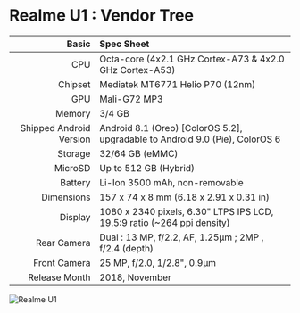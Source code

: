 Realme U1 : Vendor Tree
================================================================

Basic   | Spec Sheet
-------:|:-------------------------
CPU     | Octa-core (4x2.1 GHz Cortex-A73 & 4x2.0 GHz Cortex-A53)
Chipset | Mediatek MT6771 Helio P70 (12nm)
GPU     | Mali-G72 MP3
Memory  | 3/4 GB
Shipped Android Version | Android 8.1 (Oreo) [ColorOS 5.2], upgradable to Android 9.0 (Pie), ColorOS 6
Storage | 32/64 GB (eMMC)
MicroSD | Up to 512 GB (Hybrid)
Battery | Li-Ion 3500 mAh, non-removable
Dimensions | 157 x 74 x 8 mm (6.18 x 2.91 x 0.31 in)
Display | 1080 x 2340 pixels, 6.30" LTPS IPS LCD, 19.5:9 ratio (~264 ppi density)
Rear Camera  | Dual : 13 MP, f/2.2, AF, 1.25µm ; 2MP , f/2.4 (depth)
Front Camera | 	25 MP, f/2.0, 1/2.8", 0.9µm
Release Month | 2018, November

![Realme U1](https://fdn2.gsmarena.com/vv/pics/realme/realme-u1-1.jpg "Realme U1")
